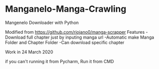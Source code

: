 # Manganelo-Manga-Crawling
Mangenelo Downloader with Python

Modified from https://github.com/riojano0/manga-scrapper
Features
-Download full chapter just by inputing manga url
-Automatic make Manga Folder and Chapter Folder
-Can download specific chapter

Work in 24 March 2020

if you can't running it from Pycharm, Run it from CMD
